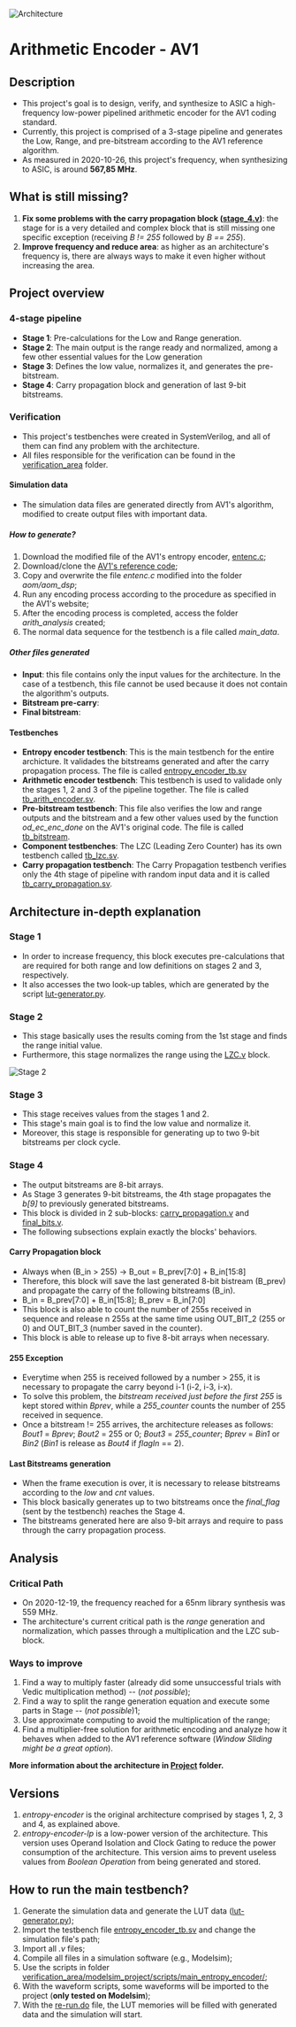 ![Architecture](https://github.com/tuliopereirab/arithmetic-encoder-av1/blob/master/Project/images/Original_Arc.png?raw=true)

# Arithmetic Encoder - AV1

## Description
- This project's goal is to design, verify, and synthesize to ASIC a high-frequency low-power pipelined arithmetic encoder for the AV1 coding standard.
- Currently, this project is comprised of a 3-stage pipeline and generates the Low, Range, and pre-bitstream according to the AV1 reference algorithm.
- As measured in 2020-10-26, this project's frequency, when synthesizing to ASIC, is around **567,85 MHz**.

## What is still missing?
1. **Fix some problems with the carry propagation block ([stage_4.v](https://github.com/tuliopereirab/arithmetic-encoder-av1/blob/master/rtl/entropy-encoder/stage_4.v))**: the stage for is a very detailed and complex block that is still missing one specific exception (receiving _B != 255_ followed by _B == 255_).
2. **Improve frequency and reduce area**: as higher as an architecture's frequency is, there are always ways to make it even higher without increasing the area.

## Project overview
### 4-stage pipeline
- **Stage 1**: Pre-calculations for the Low and Range generation.
- **Stage 2**: The main output is the range ready and normalized, among a few other essential values for the Low generation
- **Stage 3**: Defines the low value, normalizes it, and generates the pre-bitstream.
- **Stage 4**: Carry propagation block and generation of last 9-bit bitstreams.

### Verification
- This project's testbenches were created in SystemVerilog, and all of them can find any problem with the architecture.
- All files responsible for the verification can be found in the [verification_area](https://github.com/tuliopereirab/arithmetic-encoder-av1/tree/master/verification_area) folder.

#### Simulation data    
- The simulation data files are generated directly from AV1's algorithm, modified to create output files with important data.

##### How to generate?
1. Download the modified file of the AV1's entropy encoder, [entenc.c](https://github.com/tuliopereirab/arithmetic-encoder-av1/blob/master/verification_area/AV1-reference-info/entenc.c);
2. Download/clone the [AV1's reference code](https://aomedia.googlesource.com/aom/);
3. Copy and overwrite the file _entenc.c_ modified into the folder _aom/aom_dsp_;
4. Run any encoding process according to the procedure as specified in the AV1's website;
5. After the encoding process is completed, access the folder *arith_analysis* created;
6. The normal data sequence for the testbench is a file called *main_data*.

##### Other files generated
- **Input**: this file contains only the input values for the architecture. In the case of a testbench, this file cannot be used because it does not contain the algorithm's outputs.
- **Bitstream pre-carry**:
- **Final bitstream**:
#### Testbenches
- **Entropy encoder testbench**: This is the main testbench for the entire archicture. It validades the bitstreams generated and after the carry propagation process. The file is called [entropy_encoder_tb.sv](https://github.com/tuliopereirab/arithmetic-encoder-av1/blob/master/verification_area/testbenches/entropy_encoder_tb.sv)
- **Arithmetic encoder testbench**: This testbench is used to validade only the stages 1, 2 and 3 of the pipeline together. The file is called [tb_arith_encoder.sv](https://github.com/tuliopereirab/arithmetic-encoder-av1/blob/master/verification_area/testbenches/tb_arith_encoder.sv).
- **Pre-bitstream testbench**: This file also verifies the low and range outputs and the bitstream and a few other values used by the function *od_ec_enc_done* on the AV1's original code. The file is called [tb_bitstream](https://github.com/tuliopereirab/arithmetic-encoder-av1/blob/master/verification_area/other_tb/pipeline_sv_csv/tb_bitstream.sv).
- **Component testbenches**: The LZC (Leading Zero Counter) has its own testbench called [tb_lzc.sv](https://github.com/tuliopereirab/arithmetic-encoder-av1/blob/master/verification_area/testbenches/components/tb_lzc.sv).
- **Carry propagation testbench**: The Carry Propagation testbench verifies only the 4th stage of pipeline with random input data and it is called [tb_carry_propagation.sv](https://github.com/tuliopereirab/arithmetic-encoder-av1/blob/master/verification_area/testbenches/components/tb_carry_propagation.sv).

## Architecture in-depth explanation
### Stage 1
- In order to increase frequency, this block executes pre-calculations that are required for both range and low definitions on stages 2 and 3, respectively.
- It also accesses the two look-up tables, which are generated by the script [lut-generator.py](https://github.com/tuliopereirab/arithmetic-encoder-av1/blob/master/Scripts/lut-generator.py).

### Stage 2
- This stage basically uses the results coming from the 1st stage and finds the range initial value.
- Furthermore, this stage normalizes the range using the [LZC.v](https://github.com/tuliopereirab/arithmetic-encoder-av1/blob/master/rtl/entropy-encoder/LZC.v) block.

![Stage 2](https://github.com/tuliopereirab/arithmetic-encoder-av1/blob/master/Project/images/Architecture-Stage_2.jpg?raw=true)

### Stage 3
- This stage receives values from the stages 1 and 2.
- This stage's main goal is to find the low value and normalize it.
- Moreover, this stage is responsible for generating up to two 9-bit bitstreams per clock cycle.

### Stage 4
- The output bitstreams are 8-bit arrays.
- As Stage 3 generates 9-bit bitstreams, the 4th stage propagates the _b[9]_ to previously generated bitstreams.
- This block is divided in 2 sub-blocks: [carry_propagation.v](https://github.com/tuliopereirab/arithmetic-encoder-av1/blob/master/rtl/entropy-encoder/carry_propagation.v) and [final_bits.v](https://github.com/tuliopereirab/arithmetic-encoder-av1/blob/master/rtl/entropy-encoder/final_bits.v).
- The following subsections explain exactly the blocks' behaviors.

#### Carry Propagation block
- Always when (B_in > 255) -> B_out = B_prev[7:0] + B_in[15:8]
- Therefore, this block will save the last generated 8-bit bistream (B_prev) and propagate the carry of the following bitstreams (B_in).
- B_in = B_prev[7:0] + B_in[15:8]; B_prev = B_in[7:0]
- This block is also able to count the number of 255s received in sequence and release n 255s at the same time using OUT_BIT_2 (255 or 0) and OUT_BIT_3 (number saved in the counter).
- This block is able to release up to five 8-bit arrays when necessary.

#### 255 Exception
- Everytime when 255 is received followed by a number > 255, it is necessary to propagate the carry beyond i-1 (i-2, i-3, i-x).
- To solve this problem, the _bitstream received just before the first 255_ is kept stored within _Bprev_, while a _255_counter_ counts the number of 255 received in sequence.
- Once a bitstream != 255 arrives, the architecture releases as follows: _Bout1_ = _Bprev_; _Bout2_ = 255 or 0; _Bout3_ = _255_counter_; _Bprev_ = _Bin1_ or _Bin2_ (_Bin1_ is release as _Bout4_ if _flagIn_ == 2).

#### Last Bitstreams generation
- When the frame execution is over, it is necessary to release bitstreams according to the _low_ and _cnt_ values.
- This block basically generates up to two bitstreams once the _final_flag_ (sent by the testbench) reaches the Stage 4.
- The bitstreams generated here are also 9-bit arrays and require to pass through the carry propagation process.

## Analysis
### Critical Path
- On 2020-12-19, the frequency reached for a 65nm library synthesis was 559 MHz.
- The architecture's current critical path is the _range_ generation and normalization, which passes through a multiplication and the LZC sub-block.

### Ways to improve
1. Find a way to multiply faster (already did some unsuccessful trials with Vedic multiplication method) -- (_not possible_);
2. Find a way to split the range generation equation and execute some parts in Stage -- (_not possible_)1;
3. Use approximate computing to avoid the multiplication of the range;
4. Find a multiplier-free solution for arithmetic encoding and analyze how it behaves when added to the AV1 reference software (_Window Sliding might be a great option_).

**More information about the architecture in [Project](https://github.com/tuliopereirab/arithmetic-encoder-av1/tree/master/Project) folder.**

## Versions
1. _entropy-encoder_ is the original architecture comprised by stages 1, 2, 3 and 4, as explained above.
2. _entropy-encoder-lp_ is a low-power version of the architecture. This version uses Operand Isolation and Clock Gating to reduce the power consumption of the architecture. This version aims to prevent useless values from _Boolean Operation_ from being generated and stored.

## How to run the main testbench?
1. Generate the simulation data and generate the LUT data ([lut-generator.py](https://github.com/tuliopereirab/arithmetic-encoder-av1/blob/master/Scripts/lut-generator.py));
2. Import the testbench file [entropy_encoder_tb.sv](https://github.com/tuliopereirab/arithmetic-encoder-av1/blob/master/verification_area/testbenches/entropy_encoder_tb.sv) and change the simulation file's path;
3. Import all _.v_ files;
4. Compile all files in a simulation software (e.g., Modelsim);
5. Use the scripts in folder [verification_area/modelsim_project/scripts/main_entropy_encoder/](https://github.com/tuliopereirab/arithmetic-encoder-av1/tree/master/verification_area/Modelsim/modelsim_scripts/scripts/main_entropy_encoder);
6. With the waveform scripts, some waveforms will be imported to the project (**only tested on Modelsim**);
7. With the [re-run.do](https://github.com/tuliopereirab/arithmetic-encoder-av1/blob/master/verification_area/Modelsim/modelsim_scripts/scripts/main_entropy_encoder/re-run.do) file, the LUT memories will be filled with generated data and the simulation will start.
